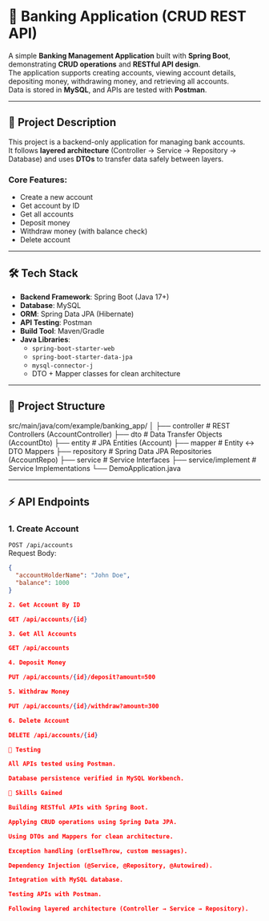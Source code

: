 # 🏦 Banking Application (CRUD REST API)

A simple **Banking Management Application** built with **Spring Boot**, demonstrating **CRUD operations** and **RESTful API design**.  
The application supports creating accounts, viewing account details, depositing money, withdrawing money, and retrieving all accounts.  
Data is stored in **MySQL**, and APIs are tested with **Postman**.

---

## 🚀 Project Description

This project is a backend-only application for managing bank accounts.  
It follows **layered architecture** (Controller → Service → Repository → Database) and uses **DTOs** to transfer data safely between layers.  

### Core Features:
- Create a new account
- Get account by ID
- Get all accounts
- Deposit money
- Withdraw money (with balance check)
- Delete account

---

## 🛠️ Tech Stack

- **Backend Framework**: Spring Boot (Java 17+)
- **Database**: MySQL
- **ORM**: Spring Data JPA (Hibernate)
- **API Testing**: Postman
- **Build Tool**: Maven/Gradle
- **Java Libraries**: 
  - `spring-boot-starter-web`
  - `spring-boot-starter-data-jpa`
  - `mysql-connector-j`
  - DTO + Mapper classes for clean architecture

---

## 📂 Project Structure

src/main/java/com/example/banking_app/
│
├── controller # REST Controllers (AccountController)
├── dto # Data Transfer Objects (AccountDto)
├── entity # JPA Entities (Account)
├── mapper # Entity ↔ DTO Mappers
├── repository # Spring Data JPA Repositories (AccountRepo)
├── service # Service Interfaces
├── service/implement # Service Implementations
└── DemoApplication.java


---

## ⚡ API Endpoints

### 1. Create Account
`POST /api/accounts`  
Request Body:
```json
{
  "accountHolderName": "John Doe",
  "balance": 1000
}

2. Get Account By ID

GET /api/accounts/{id}

3. Get All Accounts

GET /api/accounts

4. Deposit Money

PUT /api/accounts/{id}/deposit?amount=500

5. Withdraw Money

PUT /api/accounts/{id}/withdraw?amount=300

6. Delete Account

DELETE /api/accounts/{id}

🧪 Testing

All APIs tested using Postman.

Database persistence verified in MySQL Workbench.

🎯 Skills Gained

Building RESTful APIs with Spring Boot.

Applying CRUD operations using Spring Data JPA.

Using DTOs and Mappers for clean architecture.

Exception handling (orElseThrow, custom messages).

Dependency Injection (@Service, @Repository, @Autowired).

Integration with MySQL database.

Testing APIs with Postman.

Following layered architecture (Controller → Service → Repository).

